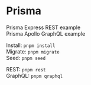# Prisma

Prisma Express REST example  
Prisma Apollo GraphQL example

Install: `pnpm install`  
Migrate: `pnpm migrate`  
Seed: `pnpm seed`

REST: `pnpm rest`  
GraphQL: `pnpm qraphql`
